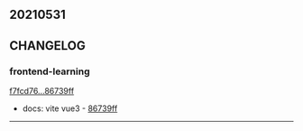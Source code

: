 ## 20210531

## CHANGELOG

### frontend-learning

[f7fcd76...86739ff](https://github.com/zhbhun/frontend-learning/compare/f7fcd76...86739ff)

* docs: vite vue3 - [86739ff](https://github.com/zhbhun/frontend-learning/commit/86739ff8f12e0f5b26b18883c4d8c56cdf914afb)

---

